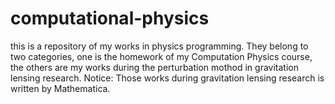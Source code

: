# computational-physics
this is a repository of my works in physics programming. They belong to two categories, one is the homework of my Computation Physics course, the others are my works during the perturbation mothod in gravitation lensing research. 
Notice: Those works during gravitation lensing research is written by Mathematica.
